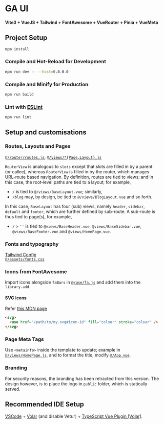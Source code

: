 # GA UI

#### Vite3 + VueJS + Tailwind + FontAwesome + VueRouter + Pinia + VueMeta


## Project Setup

```sh
npm install
```

### Compile and Hot-Reload for Development

```sh
npm run dev -- --host=0.0.0.0
```

### Compile and Minify for Production

```sh
npm run build
```

### Lint with [ESLint](https://eslint.org/)

```sh
npm run lint
```

## Setup and customisations

### Routes, Layouts and Pages

[`@/router/routes.js`](./src/router/routes.js),
[`@/views/*{Page,Layout}.js`](./src/views)

`RouterView` is analogous to `slots` except that slots
are filled in by a parent (or callee), whereas
`RouterView` is filled in by the router, which manages
URL-route based navigation. By definition, routes are
tied to views; and in this case, the root-level paths are
tied to a layout; for example,

+ `/` is tied to `@/views/BaseLayout.vue`; similarly,
+ `/blog` may, by design, be tied to
  `@/views/BlogLayout.vue` and so forth.

In this case, `BaseLayout` has four (sub) views, namely
`header`, `sidebar`, `default` and `footer`, which are
further defined by sub-route. A sub-route is thus tied
to page(s), for example,

+ `/` > `''` is tied to `@views/BaseHeader.vue`,
  `@views/BaseSidebar.vue`, `@views/BaseFooter.vue` and
  `@views/HomePage.vue`.

### Fonts and typography

[Tailwind Config](./tailwind.config.js)  
[`@/assets/fonts.css`](./src/assets/fonts.css)

### Icons from FontAwesome ###

Import icons alongside `faBars` in
[`@/use/fa.js`](./src/use/fa.js) and add them into the `library.add`

#### SVG Icons ####

Refer [this MDN
page](https://developer.mozilla.org/en-US/docs/Web/SVG/Element/use)

````html
<svg>
  <use href="/path/to/my.svg#icon-id" fill="colour" stroke="colour" />
</svg>
````

### Page Meta Tags ###

Use `<metainfo>` inside the template to update; example
in [`@/views/HomePage.js`](./src/views/HomePage.js),
and to format the title, modify
[`@/App.vue`](./src/App.vue).

### Branding ###

For security reasons, the branding has been retracted
from this version. The design however, is to place the
logo in `public` folder, which is statically served.

## Recommended IDE Setup

[VSCode](https://code.visualstudio.com/) +
[Volar](https://marketplace.visualstudio.com/items?itemName=Vue.volar)
(and disable Vetur) + [TypeScript Vue Plugin
(Volar)](https://marketplace.visualstudio.com/items?itemName=Vue.vscode-typescript-vue-plugin).

